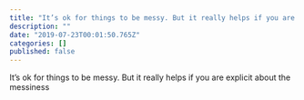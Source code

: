 ```yaml
---
title: "It’s ok for things to be messy. But it really helps if you are explicit about the messiness"
description: ""
date: "2019-07-23T00:01:50.765Z"
categories: []
published: false
---
```


  

  

  

It’s ok for things to be messy. But it really helps if you are explicit about the messiness
